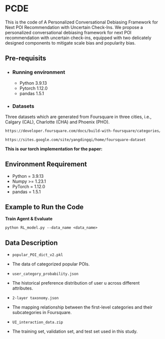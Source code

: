 # PCDE
This is the code of A Personalized Conversational Debiasing Framework for Next POI Recommendation with Uncertain Check-Ins. We propose a personalized conversational debiasing framework for next POI recommendation with uncertain check-ins, equipped with two delicately designed components to mitigate scale bias and popularity bias.



## Pre-requisits
* ### Running environment
  - Python 3.9.13
  - Pytorch 1.12.0
  - pandas 1.5.1


* ### Datasets
Three datasets which are generated from Foursquare in three cities, i.e., Calgary (CAL), Charlotte (CHA) and Phoenix (PHO).
```bash
https://developer.foursquare.com/docs/build-with-foursquare/categories/
```
```
https://sites.google.com/site/yangdingqi/home/foursquare-dataset
```

**This is our torch implementation for the paper:**
## Environment Requirement
* Python = 3.9.13
* Numpy >= 1.23.1
* PyTorch = 1.12.0
* pandas = 1.5.1

## Example to Run the Code

**Train Agent & Evaluate**
```
python RL_model.py --data_name <data_name> 
```



## Data Description
* `popular_POI_dict_v2.pkl`
* The data of categorized popular POIs.

* `user_category_probability.json`
* The historical preference distribution of user u across different attributes.

* `2-layer taxonomy.json`
* The mapping relationship between the first-level categories and their subcategories in Foursquare.

* `UI_interaction_data.zip`
* The training set, validation set, and test set used in this study.

    
